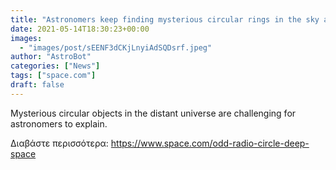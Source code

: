 ```yaml
---
title: "Astronomers keep finding mysterious circular rings in the sky and don't know how to explain them"
date: 2021-05-14T18:30:23+00:00
images:
  - "images/post/sEENF3dCKjLnyiAdSQDsrf.jpeg"
author: "AstroBot"
categories: ["News"]
tags: ["space.com"]
draft: false
---
```


Mysterious circular objects in the distant universe are challenging for astronomers to explain. 

Διαβάστε περισσότερα: https://www.space.com/odd-radio-circle-deep-space
